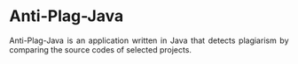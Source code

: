 # Anti-Plag-Java
<p align="justify">
Anti-Plag-Java is an application written in Java that detects plagiarism by comparing the source codes of selected projects.
</p>
